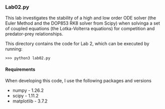 ### Lab02.py
This lab investigates the stability of a high and low order ODE solver 
(the Euler Method and the DOP853 RK8 solver from Scipy) when solvinga a
set of coupled equations (the Lotka-Volterra equations) for competition
and predator-prey relationships.

This directory contains the code for Lab 2, which can be executed by running:
```
>>> python3 lab02.py
```


#### Requirements
When developing this code, I use the following packages and versions
* numpy - 1.26.2
* scipy - 1.11.2
* matplotlib - 3.7.2

